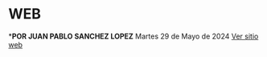 # WEB
***POR JUAN PABLO SANCHEZ LOPEZ**
Martes 29 de Mayo de 2024
<a href="https://sljuan.github.io/WEB/"
target="_blank">Ver sitio web</a>